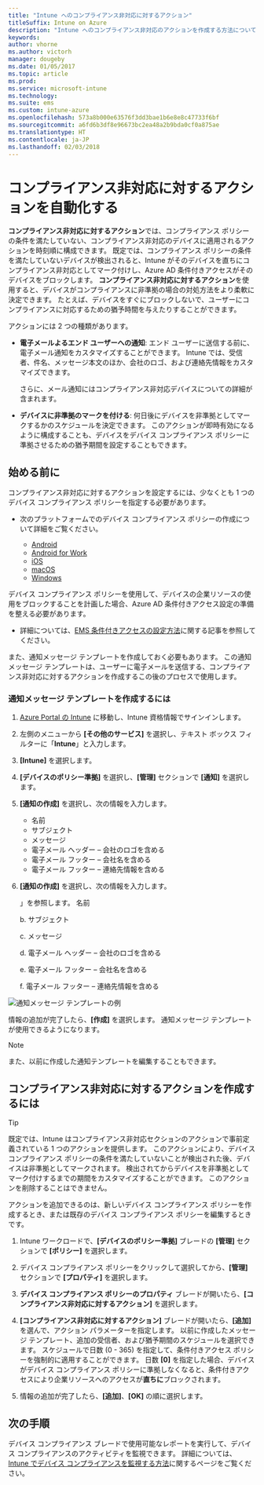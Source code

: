 ```yaml
---
title: "Intune へのコンプライアンス非対応に対するアクション"
titleSuffix: Intune on Azure
description: "Intune へのコンプライアンス非対応のアクションを作成する方法について説明します。"
keywords: 
author: vhorne
ms.author: victorh
manager: dougeby
ms.date: 01/05/2017
ms.topic: article
ms.prod: 
ms.service: microsoft-intune
ms.technology: 
ms.suite: ems
ms.custom: intune-azure
ms.openlocfilehash: 573a8b000e63576f3dd3bae1b6e8e8c47733f6bf
ms.sourcegitcommit: a6fd6b3df8e96673bc2ea48a2b9bda0cf0a875ae
ms.translationtype: HT
ms.contentlocale: ja-JP
ms.lasthandoff: 02/03/2018
---
```

# <a name="automate-actions-for-noncompliance"></a>コンプライアンス非対応に対するアクションを自動化する

**コンプライアンス非対応に対するアクション**では、コンプライアンス ポリシーの条件を満たしていない、コンプライアンス非対応のデバイスに適用されるアクションを時刻順に構成できます。 既定では、コンプライアンス ポリシーの条件を満たしていないデバイスが検出されると、Intune がそのデバイスを直ちにコンプライアンス非対応としてマーク付けし、Azure AD 条件付きアクセスがそのデバイスをブロックします。 **コンプライアンス非対応に対するアクション**を使用すると、デバイスがコンプライアンスに非準拠の場合の対処方法をより柔軟に決定できます。 たとえば、デバイスをすぐにブロックしないで、ユーザーにコンプライアンスに対応するための猶予時間を与えたりすることができます。

アクションには 2 つの種類があります。

-   **電子メールよるエンド ユーザーへの通知**: エンド ユーザーに送信する前に、電子メール通知をカスタマイズすることができます。 Intune では、受信者、件名、メッセージ本文のほか、会社のロゴ、および連絡先情報をカスタマイズできます。

    さらに、メール通知にはコンプライアンス非対応デバイスについての詳細が含まれます。

-   **デバイスに非準拠のマークを付ける**: 何日後にデバイスを非準拠としてマークするかのスケジュールを決定できます。 このアクションが即時有効になるように構成することも、デバイスをデバイス コンプライアンス ポリシーに準拠させるための猶予期間を設定することもできます。

## <a name="before-you-begin"></a>始める前に

コンプライアンス非対応に対するアクションを設定するには、少なくとも 1 つのデバイス コンプライアンス ポリシーを指定する必要があります。 

- 次のプラットフォームでのデバイス コンプライアンス ポリシーの作成について詳細をご覧ください。

    -   [Android](compliance-policy-create-android.md)
    -   [Android for Work](compliance-policy-create-android-for-work.md)
    -   [iOS](compliance-policy-create-ios.md)
    -   [macOS](compliance-policy-create-mac-os.md)
    -   [Windows](compliance-policy-create-windows.md)

デバイス コンプライアンス ポリシーを使用して、デバイスの企業リソースの使用をブロックすることを計画した場合、Azure AD 条件付きアクセス設定の準備を整える必要があります。 

- 詳細については、[EMS 条件付きアクセスの設定方法](https://docs.microsoft.com/azure/active-directory/active-directory-conditional-access)に関する記事を参照してください。

また、通知メッセージ テンプレートを作成しておく必要もあります。 この通知メッセージ テンプレートは、ユーザーに電子メールを送信する、コンプライアンス非対応に対するアクションを作成するこの後のプロセスで使用します。

### <a name="to-create-a-notification-message-template"></a>通知メッセージ テンプレートを作成するには

1. [Azure Portal の Intune](https://portal.azure.com) に移動し、Intune 資格情報でサインインします。
2. 左側のメニューから **[その他のサービス]** を選択し、テキスト ボックス フィルターに「**Intune**」と入力します。
3. **[Intune]** を選択します。
4. **[デバイスのポリシー準拠]** を選択し、**[管理]** セクションで **[通知]** を選択します。
5. **[通知の作成]** を選択し、次の情報を入力します。
    - 名前
    - サブジェクト
    - メッセージ
    - 電子メール ヘッダー – 会社のロゴを含める
    - 電子メール フッター – 会社名を含める
    - 電子メール フッター – 連絡先情報を含める

5. **[通知の作成]** を選択し、次の情報を入力します。

    」を参照します。 名前

    b. サブジェクト

    c.  メッセージ

    d. 電子メール ヘッダー – 会社のロゴを含める

    e. 電子メール フッター – 会社名を含める

    f. 電子メール フッター – 連絡先情報を含める

![通知メッセージ テンプレートの例](./media/actionsfornoncompliance-1.PNG)

情報の追加が完了したら、**[作成]** を選択します。 通知メッセージ テンプレートが使用できるようになります。

> [!NOTE]
> また、以前に作成した通知テンプレートを編集することもできます。

## <a name="to-create-actions-for-noncompliance"></a>コンプライアンス非対応に対するアクションを作成するには

> [!TIP]
> 既定では、Intune はコンプライアンス非対応セクションのアクションで事前定義されている 1 つのアクションを提供します。 このアクションにより、デバイス コンプライアンス ポリシーの条件を満たしていないことが検出された後、デバイスは非準拠としてマークされます。 検出されてからデバイスを非準拠としてマーク付けするまでの期間をカスタマイズすることができます。 このアクションを削除することはできません。

アクションを追加できるのは、新しいデバイス コンプライアンス ポリシーを作成するとき、または既存のデバイス コンプライアンス ポリシーを編集するときです。

1.  Intune ワークロードで、**[デバイスのポリシー準拠]** ブレードの **[管理]** セクションで **[ポリシー]** を選択します。

2.  デバイス コンプライアンス ポリシーをクリックして選択してから、**[管理]** セクションで **[プロパティ]** を選択します。

3.  **デバイス コンプライアンス ポリシーのプロパティ** ブレードが開いたら、**[コンプライアンス非対応に対するアクション]** を選択します。

4.  **[コンプライアンス非対応に対するアクション]** ブレードが開いたら、**[追加]** を選んで、アクション パラメーターを指定します。 以前に作成したメッセージ テンプレート、追加の受信者、および猶予期間のスケジュールを選択できます。 スケジュールで日数 (0 - 365) を指定して、条件付きアクセス ポリシーを強制的に適用することができます。 日数 **[0]** を指定した場合、デバイスがデバイス コンプライアンス ポリシーに準拠しなくなると、条件付きアクセスにより企業リソースへのアクセスが**直ちに**ブロックされます。

5.  情報の追加が完了したら、**[追加]**、**[OK]** の順に選択します。

## <a name="next-steps"></a>次の手順
デバイス コンプライアンス ブレードで使用可能なレポートを実行して、デバイス コンプライアンスのアクティビティを監視できます。 詳細については、[Intune でデバイス コンプライアンスを監視する方法](device-compliance-monitor.md)に関するページをご覧ください。
